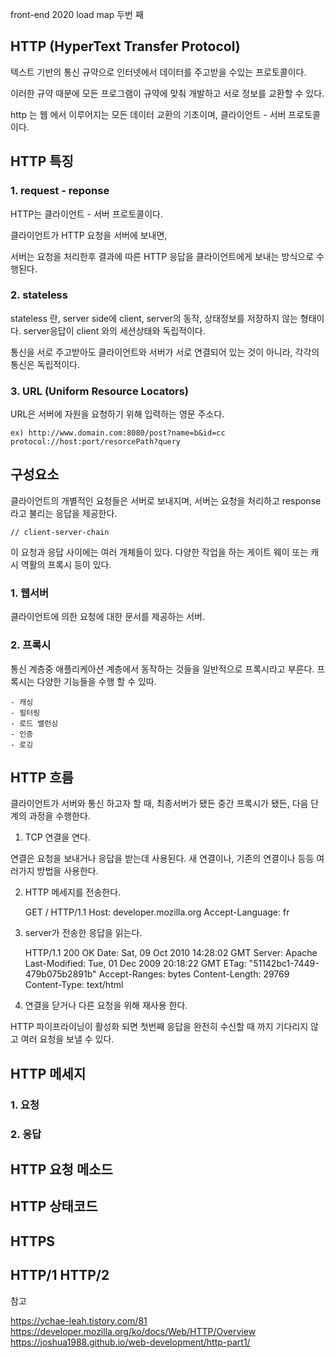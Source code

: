 front-end 2020 load map 두번 째


## HTTP (HyperText Transfer Protocol)

텍스트 기반의 통신 규약으로 
인터넷에서 데이터를 주고받을 수있는 프로토콜이다.

이러한 규약 때분에 모든 프로그램이 규약에 맞춰 개발하고 
서로 정보를 교환할 수 있다.

http 는 웹 에서 이루어지는 모든 데이터 교환의 기초이며, 
클라이언트 - 서버 프로토콜이다. 


## HTTP 특징

### 1. request - reponse 

HTTP는 클라이언트 - 서버 프로토콜이다.

클라이언트가 HTTP 요청을 서버에 보내면, 

서버는 요청을 처리한후 결과에 따른 HTTP 응답을
클라이언트에게 보내는 방식으로 수행된다. 

### 2. stateless 
    
stateless 란, 
server side에 client, server의 동작, 상태정보를 저장하지 않는 형태이다.
server응답이 client 와의 세션상태와 독립적이다.


통신을 서로 주고받아도 클라이언트와 서버가 서로 연결되어 있는 것이 아니라, 
각각의 통신은 독립적이다. 

### 3. URL (Uniform Resource Locators)

URL은 서버에 자원을 요청하기 위해 입력하는 영문 주소다. 
    
    ex) http://www.domain.com:8080/post?name=b&id=cc
    protocol://host:port/resorcePath?query


## 구성요소

클라이언트의 개별적인 요청들은 서버로 보내지며, 서버는 요청을 처리하고
response 라고 불리는 응답을 제공한다.

    // client-server-chain

이 요청과 응답 사이에는 여러 개체들이 있다. 
다양한 작업을 하는 게이트 웨이 또는 캐시 역활의 프록시 등이 있다. 


### 1. 웹서버
    
클라이언트에 의한 요청에 대한 문서를 제공하는 서버.


### 2. 프록시 

통신 계층중 애플리케아션 계층에서 동작하는 것들을 일반적으로 프록시라고 부른다.
프록시는 다양한 기능들을 수행 할 수 있따.

    - 캐싱
    - 필터링
    - 로드 밸런싱 
    - 인증
    - 로깅


## HTTP 흐름 

클라이언트가 서버와 통신 하고자 할 때, 최종서버가 됐든 
중간 프록시가 됐든, 다음 단계의 과정을 수행한다. 

1. TCP 연결을 연다.
    
연결은 요청을 보내거나 응답을 받는데 사용된다. 
새 연결이나, 기존의 연결이나 등등 여러가지 방법을 사용한다.

2. HTTP 메세지를 전송한다.

    GET / HTTP/1.1
    Host: developer.mozilla.org
    Accept-Language: fr

3. server가 전송한 응답을 읽는다.

    HTTP/1.1 200 OK
    Date: Sat, 09 Oct 2010 14:28:02 GMT
    Server: Apache
    Last-Modified: Tue, 01 Dec 2009 20:18:22 GMT
    ETag: "51142bc1-7449-479b075b2891b"
    Accept-Ranges: bytes
    Content-Length: 29769
    Content-Type: text/html

    <!DOCTYPE html... (here comes the 29769 bytes of the requested web page)

4. 연결을 닫거나 다른 요청을 위해 재사용 한다. 

HTTP 파이프라이닝이 활성화 되면 첫번째 응답을 완전히
 수신할 때 까지 기다리지 않고 여러 요청을 보낼 수 있다.

## HTTP 메세지 

### 1. 요청

### 2. 응답 

## HTTP 요청 메소드 
## HTTP 상태코드 


## HTTPS 

## HTTP/1 HTTP/2

참고 

https://ychae-leah.tistory.com/81
https://developer.mozilla.org/ko/docs/Web/HTTP/Overview
https://joshua1988.github.io/web-development/http-part1/